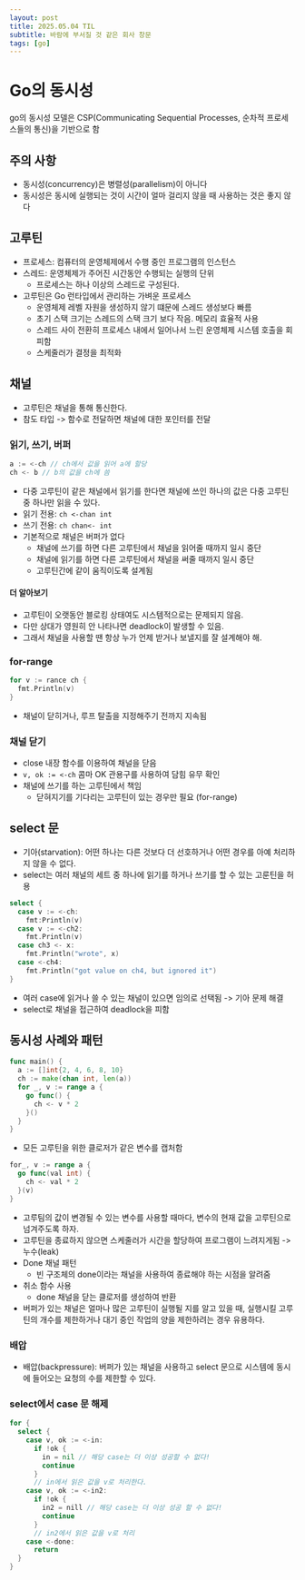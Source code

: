 ```yaml
---
layout: post
title: 2025.05.04 TIL
subtitle: 바람에 부서질 것 같은 회사 창문
tags: [go]
---
```


# Go의 동시성

go의 동시성 모델은 CSP(Communicating Sequential Processes, 순차적 프로세스들의 통신)을 기반으로 함

## 주의 사항

- 동시성(concurrency)은 병렬성(parallelism)이 아니다
- 동시성은 동시에 실행되는 것이 시간이 얼마 걸리지 않을 때 사용하는 것은 좋지 않다

## 고루틴

- 프로세스: 컴퓨터의 운영체제에서 수행 중인 프로그램의 인스턴스
- 스레드: 운영체제가 주어진 시간동안 수행되는 실행의 단위
  - 프로세스는 하나 이상의 스레드로 구성된다.
- 고루틴은 Go 런타입에서 관리하는 가벼운 프로세스
  - 운영체제 레벨 자원을 생성하지 않기 떄문에 스레드 생성보다 빠름
  - 초기 스택 크기는 스레드의 스택 크기 보다 작음. 메모리 효율적 사용
  - 스레드 사이 전환히 프로세스 내에서 일어나서 느린 운영체제 시스템 호출을 회피함
  - 스케줄러가 결정을 최적화

## 채널

- 고루틴은 채널을 통해 통신한다.
- 참도 타입 -> 함수로 전달하면 채널에 대한 포인터를 전달

### 읽기, 쓰기, 버퍼

```go
a := <-ch // ch에서 값을 읽어 a에 할당
ch <- b // b의 값을 ch에 씀
```

- 다중 고루틴이 같은 채널에서 읽기를 한다면 채널에 쓰인 하나의 값은 다중 고루틴 중 하나만 읽을 수 있다.
- 읽기 전용: `ch <-chan int`
- 쓰기 전용: `ch chan<- int`
- 기본적으로 채널은 버퍼가 없다
  - 채널에 쓰기를 하면 다른 고루틴에서 채널을 읽어줄 때까지 일시 중단
  - 채널에 읽기를 하면 다른 고루틴에서 채널을 써줄 때까지 일시 중단
  - 고루틴간에 같이 움직이도록 설계됨

#### 더 알아보기

- 고루틴이 오랫동안 블로킹 상태여도 시스템적으로는 문제되지 않음.
- 다만 상대가 영원히 안 나타나면 deadlock이 발생할 수 있음.
- 그래서 채널을 사용할 땐 항상 누가 언제 받거나 보낼지를 잘 설계해야 해.

### for-range

```go
for v := rance ch {
  fmt.Println(v)
}
```

- 채널이 닫히거나, 루프 탈출을 지정해주기 전까지 지속됨

### 채널 닫기

- close 내장 함수를 이용하여 채널을 닫음
- `v, ok := <-ch` 콤마 OK 관용구를 사용하여 담힘 유무 확인
- 채널에 쓰기를 하는 고루틴에서 책임
  - 닫혀지기를 기다리는 고루틴이 있는 경우만 필요 (for-range)

## select 문

- 기아(starvation): 어떤 하나는 다른 것보다 더 선호하거나 어떤 경우를 아예 처리하지 않을 수 없다.
- select는 여러 채널의 세트 중 하나에 읽기를 하거나 쓰기를 할 수 있는 고룬틴을 허용

```go
select {
  case v := <-ch:
    fmt:Println(v)
  case v := <-ch2:
    fmt.Println(v)
  case ch3 <- x:
    fmt.Println("wrote", x)
  case <-ch4:
    fmt.Println("got value on ch4, but ignored it")
}
```

- 여러 case에 읽거나 쓸 수 있는 채널이 있으면 임의로 선택됨 -> 기아 문제 해결
- select로 채널을 접근하여 deadlock을 피함

## 동시성 사례와 패턴

```go
func main() {
  a := []int{2, 4, 6, 8, 10}
  ch := make(chan int, len(a))
  for _, v := range a {
    go func() {
      ch <- v * 2
    }()
  }
}
```

- 모든 고루틴을 위한 클로저가 같은 변수를 캡처함

```go
for_, v := range a {
  go func(val int) {
    ch <- val * 2
  }(v)
}
```

- 고루팀의 값이 변경될 수 있는 변수를 사용할 때마다, 변수의 현재 값을 고루틴으로 넘겨주도록 하자.
- 고루틴을 종료하지 않으면 스케줄러가 시간을 할당하여 프로그램이 느려지게됨 -> 누수(leak)
- Done 채널 패턴
  - 빈 구조체의 done이라는 채널을 사용하여 종료해야 하는 시점을 알려줌
- 취소 함수 사용
  - done 채널을 닫는 클로저를 생성하여 반환
- 버퍼가 있는 채널은 얼마나 많은 고루틴이 실행될 지를 알고 있을 때, 실행시킬 고루틴의 개수를 제한하거나 대기 중인 작업의 양을 제한하려는 경우 유용하다.

### 배압

- 배압(backpressure): 버퍼가 있는 채널을 사용하고 select 문으로 시스템에 동시에 들어오는 요청의 수를 제한할 수 있다.

### select에서 case 문 해제

```go
for {
  select {
    case v, ok := <-in:
      if !ok {
        in = nil // 해당 case는 더 이상 성공할 수 없다!
        continue
      }
      // in에서 읽은 값을 v로 처리한다.
    case v, ok := <-in2:
      if !ok {
        in2 = nill // 해당 case는 더 이상 성공 할 수 없다!
        continue
      }
      // in2에서 읽은 값을 v로 처리
    case <-done:
      return
  }
}
```